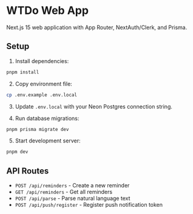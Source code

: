 # WTDo Web App

Next.js 15 web application with App Router, NextAuth/Clerk, and Prisma.

## Setup

1. Install dependencies:
```bash
pnpm install
```

2. Copy environment file:
```bash
cp .env.example .env.local
```

3. Update `.env.local` with your Neon Postgres connection string.

4. Run database migrations:
```bash
pnpm prisma migrate dev
```

5. Start development server:
```bash
pnpm dev
```

## API Routes

- `POST /api/reminders` - Create a new reminder
- `GET /api/reminders` - Get all reminders
- `POST /api/parse` - Parse natural language text
- `POST /api/push/register` - Register push notification token

